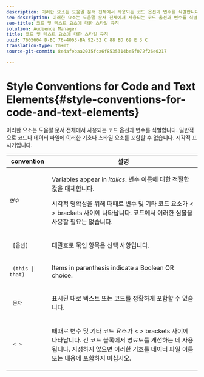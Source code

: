 ```yaml
---
description: 이러한 요소는 도움말 문서 전체에서 사용되는 코드 옵션과 변수를 식별합니다. 일반적으로 코드나 데이터 파일에 이러한 기호나 스타일 요소를 포함할 수 없습니다. 시각적 표시기입니다.
seo-description: 이러한 요소는 도움말 문서 전체에서 사용되는 코드 옵션과 변수를 식별합니다. 일반적으로 코드나 데이터 파일에 이러한 기호나 스타일 요소를 포함할 수 없습니다. 시각적 표시기입니다.
seo-title: 코드 및 텍스트 요소에 대한 스타일 규칙
solution: Audience Manager
title: 코드 및 텍스트 요소에 대한 스타일 규칙
uuid: 7605604 D-BC 76-4063-BA 92-52 C 88 BD 69 E 3 C
translation-type: tm+mt
source-git-commit: 8e4afebaa2035fca6f8535314be5f072f26e0217

---
```



# Style Conventions for Code and Text Elements{#style-conventions-for-code-and-text-elements}

이러한 요소는 도움말 문서 전체에서 사용되는 코드 옵션과 변수를 식별합니다. 일반적으로 코드나 데이터 파일에 이러한 기호나 스타일 요소를 포함할 수 없습니다. 시각적 표시기입니다.

<table id="table_EBEF9490D90041BD8B7ABE3AF1AF35B6"> 
 <thead> 
  <tr> 
   <th colname="col1" class="entry"> convention </th> 
   <th colname="col2" class="entry"> 설명 </th> 
  </tr> 
 </thead>
 <tbody> 
  <tr> 
   <td colname="col1"> <p> <code><i>변수</i></code> </p> </td> 
   <td colname="col2"> <p>Variables appear in <i>italics</i>. 변수 이름에 대한 적절한 값을 대체합니다. </p> <p>시각적 명확성을 위해 때때로 변수 및 기타 코드 요소가 &lt; &gt; brackets 사이에 나타납니다. 코드에서 이러한 심볼을 사용할 필요는 없습니다. </p> </td> 
  </tr> 
  <tr> 
   <td colname="col1"> <p> <code> [옵션]</code> </p> </td> 
   <td colname="col2"> <p>대괄호로 묶인 항목은 선택 사항입니다. </p> </td> 
  </tr> 
  <tr> 
   <td colname="col1"> <p> <code> (this | that) </code> </p> </td> 
   <td colname="col2"> <p>Items in parenthesis indicate a Boolean <span class="wintitle"> OR</span> choice. </p> </td> 
  </tr> 
  <tr> 
   <td colname="col1"> <p> <code> 문자</code> </p> </td> 
   <td colname="col2"> <p>표시된 대로 텍스트 또는 코드를 정확하게 포함할 수 있습니다. </p> </td> 
  </tr> 
  <tr> 
   <td colname="col1"> <p> <code> &lt; &gt;</code> </p> </td> 
   <td colname="col2"> <p>때때로 변수 및 기타 코드 요소가 &lt; &gt; brackets 사이에 나타납니다. 긴 코드 블록에서 명료도를 개선하는 데 사용됩니다. 지정하지 않으면 이러한 기호를 데이터 파일 이름 또는 내용에 포함하지 마십시오. </p> </td> 
  </tr> 
 </tbody> 
</table>

